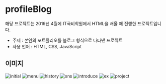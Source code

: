 # profileBlog

해당 프로젝트는 2019년 4월에 IT국비학원에서 HTML을 배울 때 진행한 프로젝트입니다.

* 주제 : 본인의 포트폴리오를 블로그 형식으로 나타낸 프로젝트
* 사용 언어 : HTML, CSS, JavaScript


## 이미지

![initial](https://user-images.githubusercontent.com/55429634/80310240-9cd2b700-8814-11ea-9410-d11e8ec89e1f.png) ![menu](https://user-images.githubusercontent.com/55429634/80310269-c1c72a00-8814-11ea-9fac-eaece4bc2701.png) ![history](https://user-images.githubusercontent.com/55429634/80310293-d9061780-8814-11ea-87a2-30923caa2808.PNG) ![sns](https://user-images.githubusercontent.com/55429634/80310297-db687180-8814-11ea-888a-64b42fc3b0a1.PNG) ![introduce](https://user-images.githubusercontent.com/55429634/80310298-dd323500-8814-11ea-9810-f03fd247d878.PNG) ![ex](https://user-images.githubusercontent.com/55429634/80310304-defbf880-8814-11ea-80a5-a060aef8bf6e.PNG) ![project](https://user-images.githubusercontent.com/55429634/80310307-e0c5bc00-8814-11ea-8ec0-311a2f555534.PNG)
